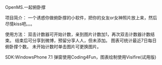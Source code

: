 OpenMS.一起俯卧撑

项目简介：
一个诱惑你做俯卧撑的小软件，把你的女友or女神照片放上来，然后尽情kiss吧。。。

使用方法：
双击计数器可开始计数，亲到图片计数加1，再次双击计数器计数结束。
结束后可分享到微博，预留分享人人，但未添加。
图表可统计最近7日每日俯卧撑个数。
未开始计数时单击图片可更换图片。

SDK:WindowsPhone 7.1
弹窗使用Coding4Fun，图表绘制使用Visifire(试用版)

